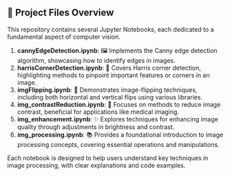 ## 📂 Project Files Overview

This repository contains several Jupyter Notebooks, each dedicated to a fundamental aspect of computer vision. 

1. **cannyEdgeDetection.ipynb**: 🖼️ Implements the Canny edge detection algorithm, showcasing how to identify edges in images.
2. **harrisCornerDetection.ipynb**: 📍 Covers Harris corner detection, highlighting methods to pinpoint important features or corners in an image.
3. **imgFlipping.ipynb**: 🔄 Demonstrates image-flipping techniques, including both horizontal and vertical flips using various libraries.
4. **img_contrastReduction.ipynb**: 🌈 Focuses on methods to reduce image contrast, beneficial for applications like medical imaging.
5. **img_enhancement.ipynb**: ✨ Explores techniques for enhancing image quality through adjustments in brightness and contrast.
6. **img_processing.ipynb**: 📚 Provides a foundational introduction to image processing concepts, covering essential operations and manipulations.

Each notebook is designed to help users understand key techniques in image processing, with clear explanations and code examples.

